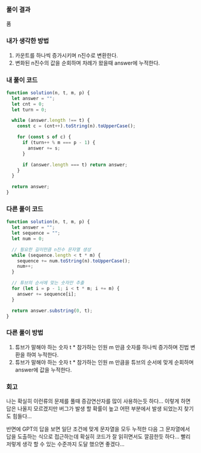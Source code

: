 ### 풀이 결과

품

### 내가 생각한 방법

1. 카운트를 하나씩 증가시키며 n진수로 변환한다.
2. 변화된 n진수의 값을 순회하며 차례가 왔을때 answer에 누적한다.

### 내 풀이 코드

```javascript
function solution(n, t, m, p) {
  let answer = "";
  let cnt = 0;
  let turn = 0;

  while (answer.length !== t) {
    const c = (cnt++).toString(n).toUpperCase();

    for (const s of c) {
      if (turn++ % m === p - 1) {
        answer += s;
      }

      if (answer.length === t) return answer;
    }
  }

  return answer;
}
```

### 다른 풀이 코드

```javascript
function solution(n, t, m, p) {
  let answer = "";
  let sequence = "";
  let num = 0;

  // 필요한 길이만큼 n진수 문자열 생성
  while (sequence.length < t * m) {
    sequence += num.toString(n).toUpperCase();
    num++;
  }

  // 튜브의 순서에 맞는 숫자만 추출
  for (let i = p - 1; i < t * m; i += m) {
    answer += sequence[i];
  }

  return answer.substring(0, t);
}
```

### 다른 풀이 방법

1. 튜브가 말해야 하는 숫자 t \* 참가하는 인원 m 만큼 숫자를 하나씩 증가하며 진법 변환을 하여 누적한다.
2. 튜브가 말해야 하는 숫자 t \* 참가하는 인원 m 만큼을 튜브의 순서에 맞게 순회하며 answer에 값을 누적한다.

### 회고

나는 확실히 이런류의 문제를 풀때 증감연산자를 많이 사용하는듯 하다...
이렇게 하면 답은 나올지 모르겠지만 버그가 발생 할 확률이 높고 어떤 부분에서 발생 되었는지 찾기도 힘들다...

반면에 GPT의 답을 보면 일단 조건에 맞게 문자열을 모두 누적한 다음 그 문자열에서 답을 도출하는 식으로 접근하는데
확실히 코드가 잘 읽히면서도 깔끔한듯 하다... 빨리 저렇게 생각 할 수 있는 수준까지 도달 했으면 좋겠다...
